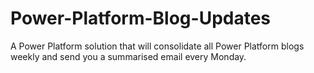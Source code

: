 # Power-Platform-Blog-Updates
A Power Platform solution that will consolidate all Power Platform blogs weekly and send you a summarised email every Monday.
